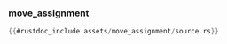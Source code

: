 ### move_assignment

```rust
{{#rustdoc_include assets/move_assignment/source.rs}}
```
<div class="flex-container vis_block" style="position:relative; margin-left:-75px; margin-right:-75px; display: none;">
	<object type="image/svg+xml" class="move_assignment code_panel" data="assets/move_assignment/vis_code.svg"></object>
	<object type="image/svg+xml" class="move_assignment tl_panel" data="assets/move_assignment/vis_timeline.svg" style="width: auto;" onmouseenter="helpers('move_assignment')"></object>
</div>